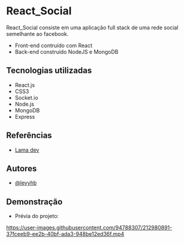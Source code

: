 
# React_Social

React_Social consiste em uma aplicação full stack de uma rede social semelhante ao facebook. 
- Front-end contruído com React
- Back-end construído NodeJS e MongoDB
## Tecnologias utilizadas

- React.js
- CSS3
- Socket.io
- Node.js
- MongoDB
- Express

## Referências

- [Lama dev](https://www.youtube.com/@LamaDev)

## Autores

- [@levyhb](https://github.com/Levyhb)

## Demonstração

- Prévia do projeto: 

https://user-images.githubusercontent.com/94788307/212980891-37fceeb9-ee2b-40bf-ada3-948be12ed36f.mp4

